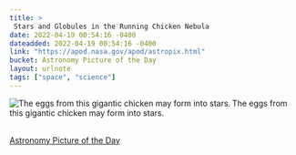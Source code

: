 ```yaml
---
title: > 
 Stars and Globules in the Running Chicken Nebula 
date: 2022-04-19 00:54:16 -0400
dateadded: 2022-04-19 00:54:16 -0400
link: "https://apod.nasa.gov/apod/astropix.html"
bucket: Astronomy Picture of the Day
layout: urlnote
tags: ["space", "science"]
--- 
```

<p><a href="https://apod.nasa.gov/apod/astropix.html"><img src="https://apod.nasa.gov/apod/calendar/S_220419.jpg" align="left" alt="The eggs from this gigantic chicken may form into stars. " border="0" /></a> The eggs from this gigantic chicken may form into stars. </p><br clear="all"/>
 <!-- end excerpt --> 
<div class='bucket'><a class='internal-link' href='/buckets/astronomy-picture-of-the-day'>Astronomy Picture of the Day</a></div> 
